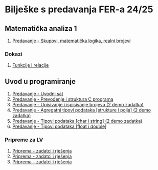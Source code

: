 # Bilješke s predavanja FER-a 24/25

## Matematička analiza 1
1. [Predavanje - Skupovi, matematička logika, realni brojevi](predavanja/matan1--matematicka-analiza/P01-skupovi_matlog_realbr.md)
### Dokazi
1. [Funkcije i relacije](teorija/matan1-matematicka-analiza/T02-funkcije-i-relacije.md)

## Uvod u programiranje
1. [Predavanje - Uvodni sat](predavanja/uup--uvod-u-programiranje/P01-uvodni_sat.md)
1. [Predavanje - Prevođenje i struktura C programa](predavanja/uup--uvod-u-programiranje/P02-prevodenje.md)
1. [Predavanje - Upisivanje i ispisivanje brojeva (2 demo zadatka)](predavanja/uup--uvod-u-programiranje/P03-sintaksa.md)
1. [Predavanje - Agregatni tipovi podataka \[strukture i polja\] (2 demo zadatka)](predavanja/uup--uvod-u-programiranje/P04-polja_strukture.md)
1. [Predavanje - Tipovi podataka \[char i string\] (2 demo zadatka)](predavanja/uup--uvod-u-programiranje/P05-tipovi_podataka_char.md)
1. [Predavanje - Tipovi podataka \[float i double\]](predavanja/uup--uvod-u-programiranje/P06-tipovi_podataka_float.md)

### Pripreme za LV
1. [Priprema - zadatci i rješenja](pripreme-za-lv/uup--uvod-u-programiranje/LV01/tekstovi_zadatka.md)
1. [Priprema - zadatci i rješenja](pripreme-za-lv/uup--uvod-u-programiranje/LV02/tekstovi_zadatka.md)
1. [Priprema - zadatci i rješenja](pripreme-za-lv/uup--uvod-u-programiranje/LV03/tekstovi_zadatka.md)
